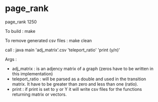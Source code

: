 # page_rank
page_rank 1250

To build : make

To remove generated csv files : make clean

call : java main 'adj_matrix'.csv 'teleport_ratio' 'print (y/n)'

Args :
  - adj_matrix : is an adjency matrix of a graph (zeros have to be written in
    this implementation)
  - teleport_ratio : will be parsed as a double and used in the transition
    matrix. It have to be greater than zero and less than one (ratio).
  - print : if print is set to y or Y it will write csv files for the functions
    returning matrix or vectors.
